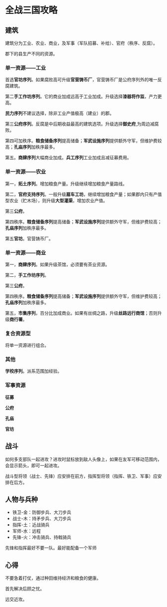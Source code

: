 # 全战三国攻略

## 建筑

建筑分为工业、农业、商业，及军事（军队招募、补给）、官府（秩序、反腐）。

郡下的县生产不同的资源。

### 单一资源——工业

首选**官坊序列**。如果腐败高可升级**官营铸币厂**，官营铸币厂是公府序列外的唯一反腐建筑。

第二**手工作坊序列**。它的商业加成远高于工业加成。升级选择**漆器将作监**，产力更高。

**民力序列**不建议选择，除非工业产值极高（建业）的郡。

第三**公府序列**。反腐是中后期收益最高的建筑选项。升级选择**御史府**,为周边减腐败。

第四可加秩序。**粮食储备序列**提高储备；**军武设施序列**提供额外守军，但维护费较高；**孔庙序列**加秩序最多。

第五。**商肆序列**大幅商业加成。**兵工序列**工业加成且减征募费用。

### 单一资源——农业

第一，**拓土序列**。增加粮食产量。升级继续增加粮食产量路线。

第二，**官府支持序列**。一般升级**扇车工坊**，继续增加粮食产量；如果郡内只有产值型农业（贮木场），则升级**大型灌渠**，增加农业产值。

第三**公府**。

第四秩序。**粮食储备序列**提高储备；**军武设施序列**提供额外守军，但维护费较高；**孔庙序列**加秩序最多。

第五**官坊**。官营铸币厂。

### 单一资源——商业

第一，**商肆序列**。如果升级茶馆，必须要有茶业资源。

第二，**手工作坊序列**。

第三**公府**。

第四秩序。**粮食储备序列**提高储备；**军武设施序列**提供额外守军，但维护费较高；**孔庙序列**加秩序最多。

第五，**市集序列**，百分比加成商业。如果有丝绸之路，升级**丝路远行商馆**；否则升级**商行署**。

### 复合资源型

将单一资源进行组合。

### 其他

**学校序列**。派系范围加经验。

### 军事资源

**征募**

**公府**

**孔庙**

**官坊**

## 战斗

如何多支部队一起进攻？进攻时鼠标放到敌人头像上，如果在友军可移动范围内，会显示箭头，即可一起进攻。

战斗型将领（战士、先锋）应安排在前方，指挥型将领（指挥、铁卫、军事）应安排在后方。

## 人物与兵种

- 铁卫-金：防御步兵、大刀步兵
- 战士-木：持矛步兵、大刀步兵
- 指挥-土：近战骑兵
- 军师-水：远程
- 先锋-火：冲击骑兵、持戟骑兵

先锋和指挥最好不要一队。最好能配备一个军师

## 心得

不要急着打仗，通过种田维持经济和粮食的健康。

首先解决后顾之忧。

远交近攻。

